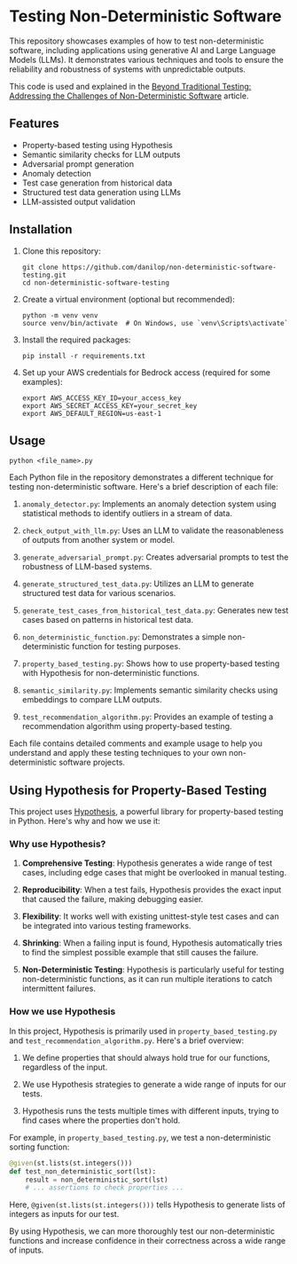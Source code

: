 # Testing Non-Deterministic Software

This repository showcases examples of how to test non-deterministic software, including applications using generative AI and Large Language Models (LLMs). It demonstrates various techniques and tools to ensure the reliability and robustness of systems with unpredictable outputs.

This code is used and explained in the [Beyond Traditional Testing: Addressing the Challenges of Non-Deterministic Software](https://dev.to/aws/beyond-traditional-testing-addressing-the-challenges-of-non-deterministic-software-583a) article.

## Features

- Property-based testing using Hypothesis
- Semantic similarity checks for LLM outputs
- Adversarial prompt generation
- Anomaly detection
- Test case generation from historical data
- Structured test data generation using LLMs
- LLM-assisted output validation

## Installation

1. Clone this repository:
   ```
   git clone https://github.com/danilop/non-deterministic-software-testing.git
   cd non-deterministic-software-testing
   ```

2. Create a virtual environment (optional but recommended):
   ```
   python -m venv venv
   source venv/bin/activate  # On Windows, use `venv\Scripts\activate`
   ```

3. Install the required packages:
   ```
   pip install -r requirements.txt
   ```

4. Set up your AWS credentials for Bedrock access (required for some examples):
   ```
   export AWS_ACCESS_KEY_ID=your_access_key
   export AWS_SECRET_ACCESS_KEY=your_secret_key
   export AWS_DEFAULT_REGION=us-east-1
   ```

## Usage

```
python <file_name>.py
```

Each Python file in the repository demonstrates a different technique for testing non-deterministic software. Here's a brief description of each file:

1. `anomaly_detector.py`: Implements an anomaly detection system using statistical methods to identify outliers in a stream of data.

2. `check_output_with_llm.py`: Uses an LLM to validate the reasonableness of outputs from another system or model.

3. `generate_adversarial_prompt.py`: Creates adversarial prompts to test the robustness of LLM-based systems.

4. `generate_structured_test_data.py`: Utilizes an LLM to generate structured test data for various scenarios.

5. `generate_test_cases_from_historical_test_data.py`: Generates new test cases based on patterns in historical test data.

6. `non_deterministic_function.py`: Demonstrates a simple non-deterministic function for testing purposes.

7. `property_based_testing.py`: Shows how to use property-based testing with Hypothesis for non-deterministic functions.

8. `semantic_similarity.py`: Implements semantic similarity checks using embeddings to compare LLM outputs.

9. `test_recommendation_algorithm.py`: Provides an example of testing a recommendation algorithm using property-based testing.

Each file contains detailed comments and example usage to help you understand and apply these testing techniques to your own non-deterministic software projects.

## Using Hypothesis for Property-Based Testing

This project uses [Hypothesis](https://hypothesis.works/), a powerful library for property-based testing in Python. Here's why and how we use it:

### Why use Hypothesis?

1. **Comprehensive Testing**: Hypothesis generates a wide range of test cases, including edge cases that might be overlooked in manual testing.

2. **Reproducibility**: When a test fails, Hypothesis provides the exact input that caused the failure, making debugging easier.

3. **Flexibility**: It works well with existing unittest-style test cases and can be integrated into various testing frameworks.

4. **Shrinking**: When a failing input is found, Hypothesis automatically tries to find the simplest possible example that still causes the failure.

5. **Non-Deterministic Testing**: Hypothesis is particularly useful for testing non-deterministic functions, as it can run multiple iterations to catch intermittent failures.

### How we use Hypothesis

In this project, Hypothesis is primarily used in `property_based_testing.py` and `test_recommendation_algorithm.py`. Here's a brief overview:

1. We define properties that should always hold true for our functions, regardless of the input.

2. We use Hypothesis strategies to generate a wide range of inputs for our tests.

3. Hypothesis runs the tests multiple times with different inputs, trying to find cases where the properties don't hold.

For example, in `property_based_testing.py`, we test a non-deterministic sorting function:

```python
@given(st.lists(st.integers()))
def test_non_deterministic_sort(lst):
    result = non_deterministic_sort(lst)
    # ... assertions to check properties ...
```

Here, `@given(st.lists(st.integers()))` tells Hypothesis to generate lists of integers as inputs for our test.

By using Hypothesis, we can more thoroughly test our non-deterministic functions and increase confidence in their correctness across a wide range of inputs.
